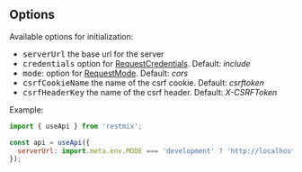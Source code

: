 ## Options

Available options for initialization:

- <kbd>serverUrl</kbd> the base url for the server
- <kbd>credentials</kbd> option for [RequestCredentials](https://developer.mozilla.org/en-US/docs/Web/API/Request/credentials). 
Default: <em>include</em>
- <kbd>mode</kbd>: option for [RequestMode](https://developer.mozilla.org/en-US/docs/Web/API/Request/mode).
Default: <em>cors</em>
- <kbd>csrfCookieName</kbd> the name of the csrf cookie. Default: <em>csrftoken</em>
- <kbd>csrfHeaderKey</kbd> the name of the csrf header. Default: <em>X-CSRFToken</em>

Example:

```js
import { useApi } from 'restmix';

const api = useApi({
  serverUrl: import.meta.env.MODE === 'development' ? 'http://localhost:3000' : 'https://prodserver',
});
```